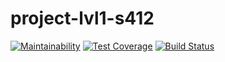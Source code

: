 # project-lvl1-s412
[![Maintainability](https://api.codeclimate.com/v1/badges/228f3624ec19547226d9/maintainability)](https://codeclimate.com/github/mika193/project-lvl1-s412/maintainability)
[![Test Coverage](https://api.codeclimate.com/v1/badges/228f3624ec19547226d9/test_coverage)](https://codeclimate.com/github/mika193/project-lvl1-s412/test_coverage)
[![Build Status](https://travis-ci.org/mika193/project-lvl1-s412.svg?branch=master)](https://travis-ci.org/mika193/project-lvl1-s412)
